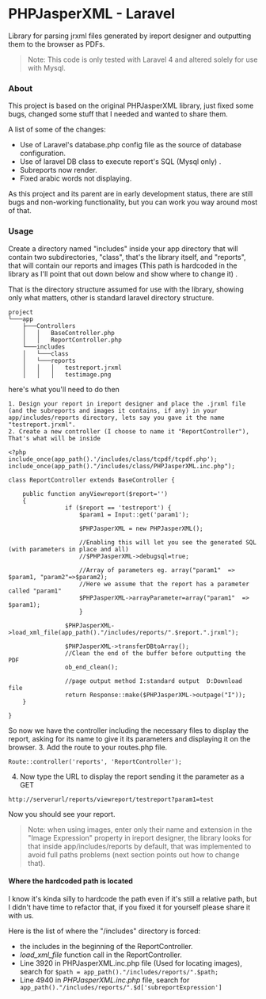 # PHPJasperXML - Laravel
Library for parsing jrxml files generated by ireport designer and outputting them to the browser as PDFs.
> Note: This code is only tested with Laravel 4 and altered solely for use with Mysql.

### About
This project is based on the original PHPJasperXML library, just fixed some bugs, changed some stuff that I needed and wanted to share them.

A list of some of the changes:
  - Use of Laravel's database.php config file as the source of database configuration.
  - Use of laravel DB class to execute report's SQL (Mysql only) .
  - Subreports now render.
  - Fixed arabic words not displaying.

As this project and its parent are in early development status, there are still bugs and non-working functionality, but you can work you way around most of that.

### Usage
Create a directory named "includes" inside your app directory that will contain two subdirectories, "class", that's the library itself, and "reports", that will contain our reports and images (This path is hardcoded in the library as I'll point that out down below and show where to change it) .

That is the directory structure assumed for use with the library, showing only what matters, other is standard laravel directory structure.
  
```
project
└───app
    ├───Controllers
    │   │   BaseController.php
    │   │   ReportController.php
    └───includes
    │   └───class
    │   └───reports
    │   │   │   testreport.jrxml
    │   │   │   testimage.png
```
here's what you'll need to do then


    1. Design your report in ireport designer and place the .jrxml file (and the subreports and images it contains, if any) in your app/includes/reports directory, lets say you gave it the name "testreport.jrxml".
    2. Create a new controller (I choose to name it "ReportController"), That's what will be inside
```
<?php
include_once(app_path().'/includes/class/tcpdf/tcpdf.php');
include_once(app_path()."/includes/class/PHPJasperXML.inc.php");

class ReportController extends BaseController {

	public function anyViewreport($report='')
	{
                if ($report == 'testreport') {
                    $param1 = Input::get('param1');

                    $PHPJasperXML = new PHPJasperXML();

                    //Enabling this will let you see the generated SQL (with parameters in place and all)
                    //$PHPJasperXML->debugsql=true; 

                    //Array of parameters eg. array("param1"  => $param1, "param2"=>$param2);
                    //Here we assume that the report has a parameter called "param1"
                    $PHPJasperXML->arrayParameter=array("param1"  => $param1);
                    }

                $PHPJasperXML->load_xml_file(app_path()."/includes/reports/".$report.".jrxml");
        
                $PHPJasperXML->transferDBtoArray();
                //Clean the end of the buffer before outputting the PDF
                ob_end_clean();

                //page output method I:standard output  D:Download file
                return Response::make($PHPJasperXML->outpage("I"));
	}

}

```
So now we have the controller including the necessary files to display the report, asking for its name to give it its parameters and displaying it on the browser.
   3. Add the route to your routes.php file.
```
Route::controller('reports', 'ReportController');
```
   4. Now type the URL to display the report sending it the parameter as a GET
```
http://serverurl/reports/viewreport/testreport?param1=test
```
Now you should see your report.

>Note: when using images, enter only their name and extension in the "Image Expression" property in ireport designer, the library looks for that inside app/includes/reports by default, that was implemented to avoid full paths problems (next section points out how to change that).

#### Where the hardcoded path is located
I know it's kinda silly to hardcode the path even if it's still a relative path, but I didn't have time to refactor that, if you fixed it for yourself please share it with us.

Here is the list of where the "/includes" directory is forced:
  - the includes in the beginning of the ReportController.
  - *load_xml_file* function call in the ReportController.
  - Line 3920 in PHPJasperXML.inc.php file (Used for locating images), search for 
  ```$path = app_path()."/includes/reports/".$path;```
  - Line 4940 in *PHPJasperXML.inc.php* file, search for 
   ``` app_path()."/includes/reports/".$d['subreportExpression']```
